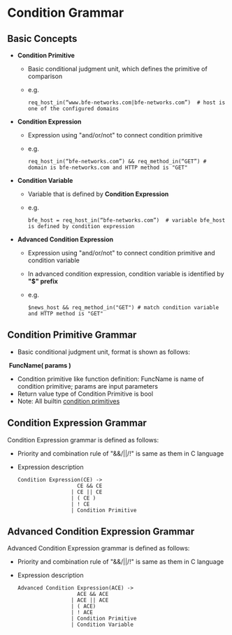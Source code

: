 # Condition Grammar

## Basic Concepts

- **Condition Primitive**

  - Basic conditional judgment unit, which defines the primitive of comparison

  - e.g.

    ``` 
    req_host_in(“www.bfe-networks.com|bfe-networks.com”)  # host is one of the configured domains
    ```

- **Condition Expression**

  - Expression using "and/or/not" to connect condition primitive

  - e.g.

    ```
    req_host_in(“bfe-networks.com”) && req_method_in(“GET”) # domain is bfe-networks.com and HTTP method is "GET"
    ```

- **Condition Variable**

  - Variable that is defined by **Condition Expression**

  - e.g.

    ```
    bfe_host = req_host_in(“bfe-networks.com”)  # variable bfe_host is defined by condition expression 
    ```

- **Advanced Condition Expression**

  - Expression using "and/or/not" to connect condition primitive and condition variable

  - In advanced condition expression, condition variable is identified by  **"$" prefix**

  - e.g.
  
    ```
    $news_host && req_method_in("GET") # match condition variable and HTTP method is "GET"
    ```


## Condition Primitive Grammar

- Basic conditional judgment unit, format is shown as follows:

​           **FuncName( params )**

- Condition primitive like function definition: FuncName is name of condition primitive; params are input parameters
- Return value type of Condition Primitive is bool
- Note: All builtin [condition primitives](condition_primitive_index.md)


## Condition Expression Grammar

Condition Expression grammar is defined as follows:

- Priority and combination rule of "&&/||/!" is same as them in C language

- Expression description

  ```
  Condition Expression(CE) -> 
                     CE && CE
                   | CE || CE
                   | ( CE )
                   | ! CE
                   | Condition Primitive
  ```
  
  

## Advanced Condition Expression Grammar

Advanced Condition Expression grammar is defined as follows:

- Priority and combination rule of "&&/||/!" is same as them in C language

- Expression description

  ```
  Advanced Condition Expression(ACE) -> 
                     ACE && ACE
                   | ACE || ACE
                   | ( ACE)
                   | ! ACE
                   | Condition Primitive
                   | Condition Variable
  ```
  
  
